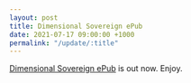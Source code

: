 ```yaml
---
layout: post
title: Dimensional Sovereign ePub
date: 2021-07-17 09:00:00 +1000
permalink: "/update/:title"
---
```

[Dimensional Sovereign ePub](/dimensional-sovereign) is out now. Enjoy.

